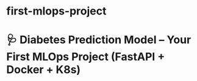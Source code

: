 # first-mlops-project
# 🩺 Diabetes Prediction Model – Your First MLOps Project (FastAPI + Docker + K8s)
